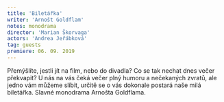 ```yaml
---
title: 'Biletářka'
writer: 'Arnošt Goldflam'
notes: monodrama
director: 'Marian Škorvaga'
actors: 'Andrea Jeřábková'
tag: guests
premiere: 06. 09. 2019
---
```

Přemýšlíte, jestli jít na film, nebo do divadla? Co se tak nechat dnes večer překvapit? U nás na vás čeká večer plný humoru a nečekaných zvratů, ale jedno vám můžeme slíbit, určitě se o vás dokonale postará naše milá biletářka. Slavné monodrama Arnošta Goldflama.
